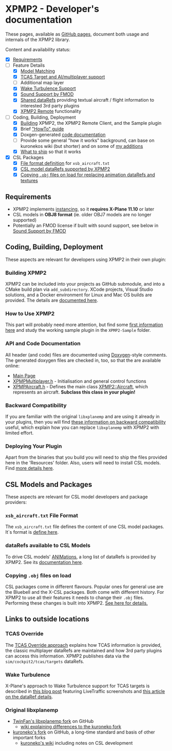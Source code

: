 # XPMP2 - Developer's documentation

These pages, available as [GitHub pages](https://twinfan.github.io/XPMP2/),
document both usage and internals of the XPMP2 library.

Content and availability status:

- [X] [Requirements](#requirements)
- [ ] Feature Details
  - [X] [Model Matching](Matching.html)
  - [X] [TCAS Target and AI/multiplayer support](TCAS.html)
  - [ ] Additional map layer
  - [X] [Wake Turbulence Support](Wake.html)
  - [X] [Sound Support by FMOD](Sound.html)
  - [X] [Shared dataRefs](SharedDataRefs.html) providing textual aircraft / flight information to interested 3rd party plugins
  - [X] [XPMP2 Remote](Remote.html) functionality
- [ ] Coding, Building, Deployment
  - [X] [Building](Building.html) XPMP2, the XPMP2 Remote Client, and the Sample plugin
  - [X] Brief ["HowTo" guide](HowTo.html)
  - [X] Doxgen-generated [code documentation](html/index.html)
  - [ ] Provide some general "how it works" background, can base on kuronekos wiki (but shorter) and on some of [my additions](https://github.com/TwinFan/libxplanemp/wiki#changes-to-multiplayeraitcas-handling)
  - [X] [What to ship](Deploying.html) so that it works
- [X] CSL Packages
  - [X] [File format definition](XSBAircraftFormat.html) for `xsb_aircraft.txt`
  - [X] [CSL model dataRefs supported by XPMP2](CSLdataRefs.html)
  - [X] [Copying `.obj` files on load for replacing animation dataRefs and textures](CopyingObjFiles.html)

## Requirements

- XPMP2 implements [instancing](https://developer.x-plane.com/sdk/XPLMInstance/),
  so it **requires X-Plane 11.10** or later
- CSL models in **OBJ8 format** (ie. older OBJ7 models are no longer supported)
- Potentially an FMOD license if built with sound support, see below in
  [Sound Support by FMOD](#sound-support-by-fmod)

## Coding, Building, Deployment

These aspects are relevant for developers using XPMP2 in their own plugin:

### Building XPMP2

XPMP2 can be included into your projects as GitHub submodule, and into a CMake build plan via `add_subdirectory`.
XCode projects, Visual Studio solutions, and a Docker environment for
Linux and Mac OS builds are provided. The details are
[documented here](Building.html).

### How to Use XPMP2

This part will probably need more attention, but find some [first
information here](HowTo.html) and study the working sample plugin
in the `XPMP2-Sample` folder.

### API and Code Documentation

All header (and code) files are documented using
[Doxygen](http://www.doxygen.nl/)-style comments.
The generated doxygen files are checked in, too, so that the are available
online:

- [Main Page](html/index.html)
- [XPMPMultiplayer.h](html/XPMPMultiplayer_8h.html) -
  Initialisation and general control functions
- [XPMPAircraft.h](html/XPMPAircraft_8h.html) -
  Defines the main class
  [XPMP2::Aircraft](html/classXPMP2_1_1Aircraft.html),
  which represents an aircraft. **Subclass this class in your plugin!**

### Backward Compatibility

If you are familiar with the original `libxplanemp` and are using it already
in your plugins, then you will find
[these information on backward compatibility](BackwardsCompatibility.md)
useful, which explain how you can replace `libxplanemp` with XPMP2
with limited effort.

### Deploying Your Plugin

Apart from the binaries that you build you will need to ship the files provided
here in the 'Resources' folder. Also, users will need to install CSL models.
Find [more details here](Deploying.html).

## CSL Models and Packages

These aspects are relevant for CSL model developers and package providers:

### `xsb_aircraft.txt` File Format

The `xsb_aircraft.txt` file defines the content of one CSL model packages.
It´s format is [define here](XSBAircraftFormat.html).

### dataRefs available to CSL Models

To drive CSL models'
[ANIMations](https://developer.x-plane.com/article/obj8-file-format-specification/#ANIMATION_COMMANDS),
a long list of dataRefs is provided by XPMP2.
See its [documentation here](CSLdataRefs.html).

### Copying `.obj` files on load

CSL packages come in different flavours. Popular ones for general use are
the Bluebell and the X-CSL packages. Both come with different history.
For XPMP2 to use all their features it needs to change their `.obj` files.
Performing these changes is built into XPMP2.
[See here for details.](CopyingObjFiles.html)

## Links to outside locations

### TCAS Override

The [TCAS Override approach](https://developer.x-plane.com/article/overriding-tcas-and-providing-traffic-information/)
explains how TCAS information is provided, the classic multiplayer dataRefs are maintained
and how 3rd party plugins can access this information. XPMP2 publishes data
via the `sim/cockpit2/tcas/targets` dataRefs.

### Wake Turbulence

X-Plane's approach to Wake Turbulence support for TCAS targets is described in
[this blog post](https://developer.x-plane.com/2022/02/wake-turbulence/)
featuring LiveTraffic screenshots and
[this article on the dataRef details](https://developer.x-plane.com/article/plugin-traffic-wake-turbulence/).

### Original libxplanemp

- [TwinFan's libxplanemp fork](https://github.com/TwinFan/libxplanemp) on GitHub
  - [wiki explaining differences to the kuroneko fork](https://github.com/TwinFan/libxplanemp/wiki)
- [kuroneko's fork](https://github.com/kuroneko/libxplanemp) on GitHub, a long-time standard and basis of other important forks
  - [kuroneko's wiki](https://github.com/kuroneko/libxplanemp/wiki) including notes on CSL development
